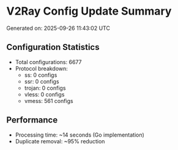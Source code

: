 # V2Ray Config Update Summary
Generated on: 2025-09-26 11:43:02 UTC

## Configuration Statistics
- Total configurations: 6677
- Protocol breakdown:
  - ss: 0 configs
  - ssr: 0 configs
  - trojan: 0 configs
  - vless: 0 configs
  - vmess: 561 configs

## Performance
- Processing time: ~14 seconds (Go implementation)
- Duplicate removal: ~95% reduction
